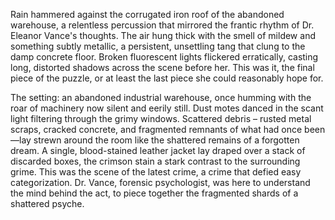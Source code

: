Rain hammered against the corrugated iron roof of the abandoned warehouse, a relentless percussion that mirrored the frantic rhythm of Dr. Eleanor Vance's thoughts.  The air hung thick with the smell of mildew and something subtly metallic, a persistent, unsettling tang that clung to the damp concrete floor.  Broken fluorescent lights flickered erratically, casting long, distorted shadows across the scene before her.  This was it, the final piece of the puzzle, or at least the last piece she could reasonably hope for.

The setting: an abandoned industrial warehouse, once humming with the roar of machinery now silent and eerily still.  Dust motes danced in the scant light filtering through the grimy windows.  Scattered debris – rusted metal scraps, cracked concrete, and fragmented remnants of what had once been—lay strewn around the room like the shattered remains of a forgotten dream.  A single, blood-stained leather jacket lay draped over a stack of discarded boxes, the crimson stain a stark contrast to the surrounding grime. This was the scene of the latest crime, a crime that defied easy categorization.  Dr. Vance, forensic psychologist, was here to understand the mind behind the act, to piece together the fragmented shards of a shattered psyche.
